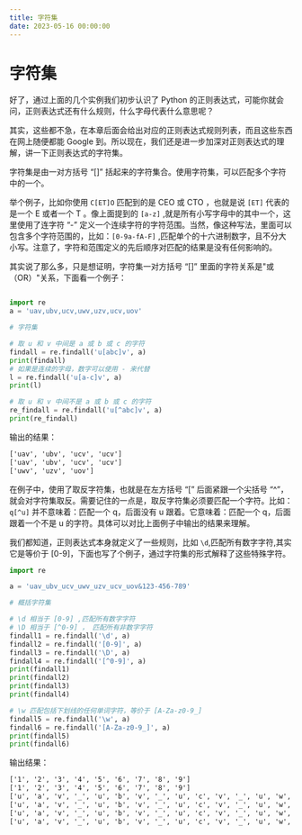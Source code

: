 ```yaml
---
title: 字符集
date: 2023-05-16 00:00:00
---
```


# 字符集


好了，通过上面的几个实例我们初步认识了 Python 的正则表达式，可能你就会问，正则表达式还有什么规则，什么字母代表什么意思呢？

其实，这些都不急，在本章后面会给出对应的正则表达式规则列表，而且这些东西在网上随便都能 Google 到。所以现在，我们还是进一步加深对正则表达式的理解，讲一下正则表达式的字符集。

字符集是由一对方括号 “[]” 括起来的字符集合。使用字符集，可以匹配多个字符中的一个。

举个例子，比如你使用 `C[ET]O` 匹配到的是 CEO 或 CTO ，也就是说 `[ET]` 代表的是一个 E 或者一个 T 。像上面提到的 `[a-z]` ,就是所有小写字母中的其中一个，这里使用了连字符 “-” 定义一个连续字符的字符范围。当然，像这种写法，里面可以包含多个字符范围的，比如：`[0-9a-fA-F]` ,匹配单个的十六进制数字，且不分大小写。注意了，字符和范围定义的先后顺序对匹配的结果是没有任何影响的。

其实说了那么多，只是想证明，字符集一对方括号 “[]” 里面的字符关系是"或（OR）"关系，下面看一个例子：

```Python

import re
a = 'uav,ubv,ucv,uwv,uzv,ucv,uov'

# 字符集

# 取 u 和 v 中间是 a 或 b 或 c 的字符
findall = re.findall('u[abc]v', a)
print(findall)
# 如果是连续的字母，数字可以使用 - 来代替
l = re.findall('u[a-c]v', a)
print(l)

# 取 u 和 v 中间不是 a 或 b 或 c 的字符
re_findall = re.findall('u[^abc]v', a)
print(re_findall)

```

输出的结果：

```txt
['uav', 'ubv', 'ucv', 'ucv']
['uav', 'ubv', 'ucv', 'ucv']
['uwv', 'uzv', 'uov']
```

在例子中，使用了取反字符集，也就是在左方括号 “[” 后面紧跟一个尖括号 “^”，就会对字符集取反。需要记住的一点是，取反字符集必须要匹配一个字符。比如：`q[^u]` 并不意味着：匹配一个 q，后面没有 u 跟着。它意味着：匹配一个 q，后面跟着一个不是 u 的字符。具体可以对比上面例子中输出的结果来理解。

我们都知道，正则表达式本身就定义了一些规则，比如 `\d`,匹配所有数字字符,其实它是等价于 [0-9]，下面也写了个例子，通过字符集的形式解释了这些特殊字符。

```Python
import re

a = 'uav_ubv_ucv_uwv_uzv_ucv_uov&123-456-789'

# 概括字符集

# \d 相当于 [0-9] ,匹配所有数字字符
# \D 相当于 [^0-9] ， 匹配所有非数字字符
findall1 = re.findall('\d', a)
findall2 = re.findall('[0-9]', a)
findall3 = re.findall('\D', a)
findall4 = re.findall('[^0-9]', a)
print(findall1)
print(findall2)
print(findall3)
print(findall4)

# \w 匹配包括下划线的任何单词字符，等价于 [A-Za-z0-9_]
findall5 = re.findall('\w', a)
findall6 = re.findall('[A-Za-z0-9_]', a)
print(findall5)
print(findall6)

```

输出结果：

```txt
['1', '2', '3', '4', '5', '6', '7', '8', '9']
['1', '2', '3', '4', '5', '6', '7', '8', '9']
['u', 'a', 'v', '_', 'u', 'b', 'v', '_', 'u', 'c', 'v', '_', 'u', 'w', 'v', '_', 'u', 'z', 'v', '_', 'u', 'c', 'v', '_', 'u', 'o', 'v', '&', '-', '-']
['u', 'a', 'v', '_', 'u', 'b', 'v', '_', 'u', 'c', 'v', '_', 'u', 'w', 'v', '_', 'u', 'z', 'v', '_', 'u', 'c', 'v', '_', 'u', 'o', 'v', '&', '-', '-']
['u', 'a', 'v', '_', 'u', 'b', 'v', '_', 'u', 'c', 'v', '_', 'u', 'w', 'v', '_', 'u', 'z', 'v', '_', 'u', 'c', 'v', '_', 'u', 'o', 'v', '1', '2', '3', '4', '5', '6', '7', '8', '9']
['u', 'a', 'v', '_', 'u', 'b', 'v', '_', 'u', 'c', 'v', '_', 'u', 'w', 'v', '_', 'u', 'z', 'v', '_', 'u', 'c', 'v', '_', 'u', 'o', 'v', '1', '2', '3', '4', '5', '6', '7', '8', '9']
```

